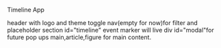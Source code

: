 Timeline App

header with logo and theme toggle
nav(empty for now)for filter and placeholder
section id="timeline" event marker will live
div id="modal"for future pop ups
main,article,figure for main content.
